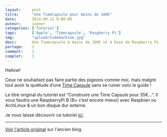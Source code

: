 ```yaml
---
layout: 	post
titre:  	"Une TimeCapsule pour moins de 100€"
date:   	2014-09-12 0:00:00
auteur: 	iooner
categories: ['Tutoriel']
tags:		['Apple', 'Timecapsule', 'Raspberry Pi']
img: 		"upload/timemachine.jpg"
desc:		Une Timecapsule à moins de 100€ et à base de Raspberry Pi !
partage:	1
comment:	1
complet:	1
---
```

Hellow!

Ceux ne souhaitant pas faire partie des pigeons comme moi, mais malgré tout avoir la quiétude d’une [Time Capsule][capsule] sans se ruiner voici le guide !

Le titre original du tutoriel est “Construire une Time Capsule pour 35€…”. Il vous faudra une RaspberryPi B (B+ c’est encore mieux) avec Raspbian ou ArchLinux & un bon disque dur externe.

Je vous laisse découvrir ce tutoriel [ici][tuto].


<hr>

[Voir l'article original][old] sur l'ancien blog.

[capsule]:		https://www.apple.com/befr/airport-time-capsule/
[old]:			https://iooner.me/old
[tuto]:			http://raymii.org/s/articles/Build_a_35_dollar_Time_Capsule_-_Raspberry_Pi_Time_Machine.html